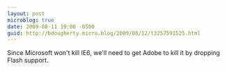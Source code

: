 ```yaml
---
layout: post
microblog: true
date: 2009-08-11 19:00 -0500
guid: http://bdougherty.micro.blog/2009/08/12/t3257591525.html
---
```

Since Microsoft won't kill IE6, we'll need to get Adobe to kill it by dropping Flash support.

